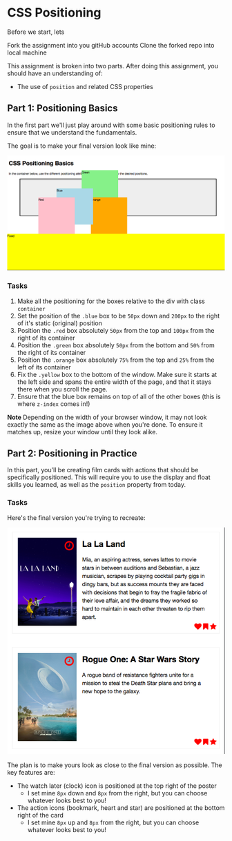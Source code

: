 # CSS Positioning 

Before we start, lets

Fork the assignment into you gitHub accounts
Clone the forked repo into local machine

This assignment is broken into two parts. After doing this assignment, you should have an understanding of:

- The use of `position` and related CSS properties


## Part 1: Positioning Basics
In the first part we'll just play around with some basic positioning rules to ensure that we understand the fundamentals.

The goal is to make your final version look like mine:

![Part 1: Final Version](https://github.com/webdev-june-2021/notes_images/blob/main/part1.png?raw=true)

### Tasks
1. Make all the positioning for the boxes relative to the div with class `container`
2. Set the position of the `.blue` box to be `50px` down and `200px` to the right of it's static (original) position
3. Position the `.red` box absolutely `50px` from the top and `100px` from the right of its container
4. Position the `.green` box absolutely `50px` from the bottom and `50%` from the right of its container
5. Position the `.orange` box absolutely `75%` from the top and `25%` from the left of its container
6. Fix the `.yellow` box to the bottom of the window. Make sure it starts at the left side and spans the entire width of the page, and that it stays there when you scroll the page.
7. Ensure that the blue box remains on top of all of the other boxes (this is where `z-index` comes in!)

**Note** Depending on the width of your browser window, it may not look exactly the same as the image above when you're done. To ensure it matches up, resize your window until they look alike.


## Part 2: Positioning in Practice
In this part, you'll be creating film cards with actions that should be specifically positioned. This will require you to use the display and float skills you learned, as well as the `position` property from today.

### Tasks
Here's the final version you're trying to recreate:

![Part 2: Final Version](https://github.com/webdev-june-2021/notes_images/blob/main/par2.png?raw=true)

The plan is to make yours look as close to the final version as possible. The key features are:

- The watch later (clock) icon is positioned at the top right of the poster
  - I set mine `8px` down and `8px` from the right, but you can choose whatever looks best to you!
- The action icons (bookmark, heart and star) are positioned at the bottom right of the card
  - I set mine `8px` up and `8px` from the right, but you can choose whatever looks best to you!
